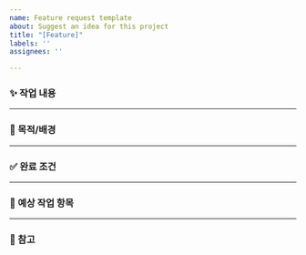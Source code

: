 ```yaml
---
name: Feature request template
about: Suggest an idea for this project
title: "[Feature]"
labels: ''
assignees: ''

---
```


### ✨ 작업 내용

---

### 🎯 목적/배경

---

### ✅ 완료 조건

---

### 📂 예상 작업 항목

---

### 📎 참고
